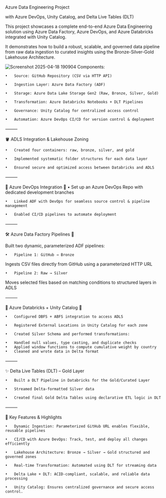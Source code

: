 Azure Data Engineering Project

with Azure DevOps, Unity Catalog, and Delta Live Tables (DLT)

This project showcases a complete end-to-end Azure Data Engineering solution using Azure Data Factory, Azure DevOps, and Azure Databricks integrated with Unity Catalog. 

It demonstrates how to build a robust, scalable, and governed data pipeline from raw data ingestion to curated insights using the Bronze-Silver-Gold Lakehouse Architecture.

![Screenshot 2025-04-18 190904](https://github.com/user-attachments/assets/5fcbec3f-a29a-4731-8a06-86e241fb60dd)
Components:

	•	Source: GitHub Repository (CSV via HTTP API)
 
	•	Ingestion Layer: Azure Data Factory (ADF)
 
	•	Storage: Azure Data Lake Storage Gen2 (Raw, Bronze, Silver, Gold)
 
	•	Transformation: Azure Databricks Notebooks + DLT Pipelines
 
	•	Governance: Unity Catalog for centralized access control
 
	•	Automation: Azure DevOps CI/CD for version control & deployment

⸻

🪣 ADLS Integration & Lakehouse Zoning

	•	Created four containers: raw, bronze, silver, and gold
 
	•	Implemented systematic folder structures for each data layer
 
	•	Ensured secure and optimized access between Databricks and ADLS

⸻

🔧 Azure DevOps Integration 	🔁
	•	Set up an Azure DevOps Repo with dedicated development branches
 
	•	Linked ADF with DevOps for seamless source control & pipeline management
 
	•	Enabled CI/CD pipelines to automate deployment

⸻

🛠️ Azure Data Factory Pipelines	🔗

Built two dynamic, parameterized ADF pipelines:

	•	Pipeline 1: GitHub → Bronze
Ingests CSV files directly from GitHub using a parameterized HTTP URL

	•	Pipeline 2: Raw → Silver
Moves selected files based on matching conditions to structured layers in ADLS

⸻

🧪 Azure Databricks + Unity Catalog	🧠

	•	Configured DBFS + ABFS integration to access ADLS
 
	•	Registered External Locations in Unity Catalog for each zone
 
	•	Created Silver Schema and performed transformations:
 
	•	Handled null values, type casting, and duplicate checks
	•	Applied window functions to compute cumulative weight by country
	•	Cleaned and wrote data in Delta format

⸻

✨ Delta Live Tables (DLT) – Gold Layer

	•	Built a DLT Pipeline in Databricks for the Gold/Curated Layer
 
	•	Streamed Delta-formatted Silver data
 
	•	Created final Gold Delta Tables using declarative ETL logic in DLT

⸻

🌟 Key Features & Highlights

	•	Dynamic Ingestion: Parameterized GitHub URL enables flexible, reusable pipelines
 
	•	CI/CD with Azure DevOps: Track, test, and deploy all changes efficiently
 
	•	Lakehouse Architecture: Bronze → Silver → Gold structured and governed zones
 
	•	Real-time Transformation: Automated using DLT for streaming data
 
	•	Delta Lake + DLT: ACID-compliant, scalable, and reliable data processing
 
	•	Unity Catalog: Ensures centralized governance and secure access control.
